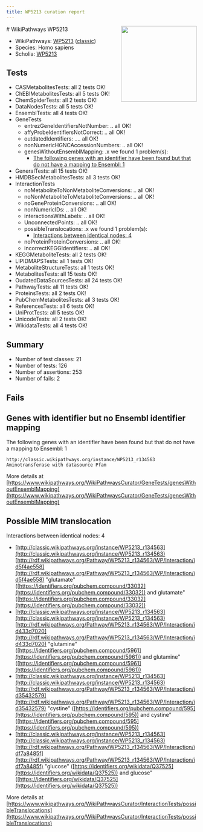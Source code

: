 ```yaml
---
title: WP5213 curation report
---
```


<img style="float: right; width: 200px" src="https://upload.wikimedia.org/wikipedia/commons/thumb/8/83/Wplogo_with_text_500.png/640px-Wplogo_with_text_500.png" />
# WikiPathways WP5213

* WikiPathways: [WP5213](https://wikipathways.org/pathways/WP5213) ([classic](https://classic.wikipathways.org/instance/WP5213))
* Species: Homo sapiens
* Scholia: [WP5213](https://scholia.toolforge.org/wikipathways/WP5213)
## Tests
* CASMetabolitesTests: all 2 tests OK!
* ChEBIMetabolitesTests: all 5 tests OK!
* ChemSpiderTests: all 2 tests OK!
* DataNodesTests: all 5 tests OK!
* EnsemblTests: all 4 tests OK!
* GeneTests
    * entrezGeneIdentifiersNotNumber: .. all OK!
    * affyProbeIdentifiersNotCorrect: .. all OK!
    * outdatedIdentifiers: .... all OK!
    * nonNumericHGNCAccessionNumbers: .. all OK!
    * genesWithoutEnsemblMapping: .x we found 1 problem(s):
        * [The following genes with an identifier have been found but that do not have a mapping to Ensembl: 1](#40286d83)
* GeneralTests: all 15 tests OK!
* HMDBSecMetabolitesTests: all 3 tests OK!
* InteractionTests
    * noMetaboliteToNonMetaboliteConversions: .. all OK!
    * noNonMetaboliteToMetaboliteConversions: .. all OK!
    * noGeneProteinConversions: .. all OK!
    * nonNumericIDs: .. all OK!
    * interactionsWithLabels: .. all OK!
    * UnconnectedPoints: .. all OK!
    * possibleTranslocations: .x we found 1 problem(s):
        * [Interactions between identical nodes: 4](#1c118209)
    * noProteinProteinConversions: .. all OK!
    * incorrectKEGGIdentifiers: .. all OK!
* KEGGMetaboliteTests: all 2 tests OK!
* LIPIDMAPSTests: all 1 tests OK!
* MetaboliteStructureTests: all 1 tests OK!
* MetabolitesTests: all 15 tests OK!
* OudatedDataSourcesTests: all 24 tests OK!
* PathwayTests: all 11 tests OK!
* ProteinsTests: all 2 tests OK!
* PubChemMetabolitesTests: all 3 tests OK!
* ReferencesTests: all 6 tests OK!
* UniProtTests: all 5 tests OK!
* UnicodeTests: all 2 tests OK!
* WikidataTests: all 4 tests OK!


## Summary

* Number of test classes: 21
* Number of tests: 126
* Number of assertions: 253
* Number of fails: 2

## Fails

<a name="40286d83" />

## Genes with identifier but no Ensembl identifier mapping

The following genes with an identifier have been found but that do not have a mapping to Ensembl: 1
```
http://classic.wikipathways.org/instance/WP5213_r134563 Aminotransferase with datasource Pfam
```

More details at [https://www.wikipathways.org/WikiPathwaysCurator/GeneTests/genesWithoutEnsemblMapping](https://www.wikipathways.org/WikiPathwaysCurator/GeneTests/genesWithoutEnsemblMapping)

<a name="1c118209" />

## Possible MIM translocation

Interactions between identical nodes: 4

* [http://classic.wikipathways.org/instance/WP5213_r134563](http://classic.wikipathways.org/instance/WP5213_r134563) [http://rdf.wikipathways.org/Pathway/WP5213_r134563/WP/Interaction/id5f4ae558](http://rdf.wikipathways.org/Pathway/WP5213_r134563/WP/Interaction/id5f4ae558) "glutamate" ([https://identifiers.org/pubchem.compound/33032](https://identifiers.org/pubchem.compound/33032)) and 
glutamate" ([https://identifiers.org/pubchem.compound/33032](https://identifiers.org/pubchem.compound/33032))
* [http://classic.wikipathways.org/instance/WP5213_r134563](http://classic.wikipathways.org/instance/WP5213_r134563) [http://rdf.wikipathways.org/Pathway/WP5213_r134563/WP/Interaction/id433d7020](http://rdf.wikipathways.org/Pathway/WP5213_r134563/WP/Interaction/id433d7020) "glutamine" ([https://identifiers.org/pubchem.compound/5961](https://identifiers.org/pubchem.compound/5961)) and 
glutamine" ([https://identifiers.org/pubchem.compound/5961](https://identifiers.org/pubchem.compound/5961))
* [http://classic.wikipathways.org/instance/WP5213_r134563](http://classic.wikipathways.org/instance/WP5213_r134563) [http://rdf.wikipathways.org/Pathway/WP5213_r134563/WP/Interaction/id35432579](http://rdf.wikipathways.org/Pathway/WP5213_r134563/WP/Interaction/id35432579) "cystine" ([https://identifiers.org/pubchem.compound/595](https://identifiers.org/pubchem.compound/595)) and 
cystine" ([https://identifiers.org/pubchem.compound/595](https://identifiers.org/pubchem.compound/595))
* [http://classic.wikipathways.org/instance/WP5213_r134563](http://classic.wikipathways.org/instance/WP5213_r134563) [http://rdf.wikipathways.org/Pathway/WP5213_r134563/WP/Interaction/idf7a8485f](http://rdf.wikipathways.org/Pathway/WP5213_r134563/WP/Interaction/idf7a8485f) "glucose" ([https://identifiers.org/wikidata/Q37525](https://identifiers.org/wikidata/Q37525)) and 
glucose" ([https://identifiers.org/wikidata/Q37525](https://identifiers.org/wikidata/Q37525))


More details at [https://www.wikipathways.org/WikiPathwaysCurator/InteractionTests/possibleTranslocations](https://www.wikipathways.org/WikiPathwaysCurator/InteractionTests/possibleTranslocations)

